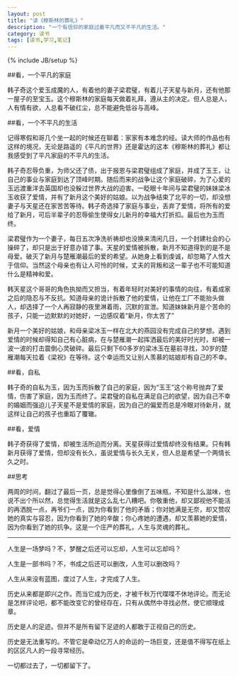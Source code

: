 ```yaml
---
layout: post
title: "读《穆斯林的葬礼》"
description: "一个有信仰的家庭过着平凡而又不平凡的生活。"
category: 读书
tags: [读书,学习,笔记]
---
```

{% include JB/setup %}

##看，一个平凡的家庭

韩子奇这个爱玉成魔的人，有着他的妻子梁君璧，有着儿子天星与新月，还有他那一屋子的至宝玉。这个穆斯林的家庭每天做着礼拜，遵从主的决定。但人总是人，人有情有欲，人总看不破红尘，总不能避免低谷与高峰。

##看，一个不平凡的生活

记得寒假和哥几个坐一起的时候还在聊着：家家有本难念的经。读大师的作品也有这样的境况，无论是路遥的《平凡的世界》还是霍达的这本《穆斯林的葬礼》都让我感受到了平凡家庭的不平凡的生活。

韩子奇忍辱负重，为师父还了债，出于报恩与梁君璧组成了家庭，并成了玉王，让自己的事业与家庭到达了顶峰时期。随后而来的战争让这个家庭破碎，为了心爱的玉远渡重洋去英国却也没躲过世界大战的迫害。一眨眼十年间与梁君璧的妹妹梁冰玉收获了爱情，并有了新月这个美好的姑娘。以为战争结束了北平的一切，却没想妻子与天星还在家苦苦等待。韩子奇选择了家庭与事业，丢弃了爱情，将所有的爱给了新月，可后半辈子的忍辱偷生使得女儿新月的幸福大打折扣。最后也为玉而终。

梁君璧作为一个妻子，每日五次净洗祈祷却也没换来清闲几日，一个封建社会的心操碎了，却只是出于好意办错了事。天星的爱情被拆散，新月不知道得到的是不是母爱。破灭了新月与楚雁潮最后的爱的希望。从她身上看到虔诚，却忽略了人性大于信仰。当然这个母亲也有让人可怜的时候，丈夫的背叛和这一辈子也不可能知道什么是精神和爱。

韩天星这个哥哥的角色执拗而又担当，有着年轻时对美好的事情的向往，有着成家之后的隐忍与不反抗。知道母亲的诡计拆散了他的爱情，让他在工厂不能抬头做人，却选择了一个人再寂静的夜里淋着雨，沉默的宣泄。知道妹妹新月是个苦命的孩子，只能一边默默的对她好，一边感叹着“新月，你太苦了”

新月一个美好的姑娘，和母亲梁冰玉一样在北大的燕园没有完成自己的梦想。遇到爱情的时候却得知自己有心脏病，在与楚雁潮一起挥洒最后的美好时光时，却被一波一波的打击震倒心灵破碎。最后只剩下60多岁的梁冰玉在墓前寻找，30岁的楚雁潮每天拉着《梁祝》在等待。这个幸运而又让别人羡慕的姑娘却有自己的不幸。

##看，自私

韩子奇的自私为玉，因为玉而拆散了自己的家庭，因为“玉王”这个称号抛弃了爱情，伤害了家庭，因为玉而终了。梁君璧的自私在满足自己的欲望，因为自己不幸的婚姻而强迫儿子天星不是爱情的家庭，因为自己的偏爱而总是冷眼对待新月，就这样让自己的孩子也重蹈了覆辙。

##看，爱情

韩子奇获得了爱情，却被生活所迫而分离。天星获得过爱情却终没有结果。只有韩新月获得了爱情，但却没有长久，虽说爱情与长久无关，但人总是希望一个两情长久之时。

##思考

两周的时间，翻过了最后一页，总是觉得心里像倒了五味瓶，不知是什么滋味，也说不出个所以然，总觉得生活就是这么乱七八糟吧。你敬重他，却又鄙视他不能活的再洒脱一点，再爷们一点，因为你看到了他的矛盾；你对她满是无奈，却又赞叹她的真实与容忍，因为你看到了她的辛酸；你心疼她的遭遇，却又羡慕她的爱情，因为你看到了她的抗争。这是一个庄严的葬礼，人生与灵魂的葬礼。

***

人生是一场梦吗？不，梦醒之后还可以忘却，人生可以忘却吗？

人生是一部书吗？不，书成之后还可以删改，人生可以删改吗？

人生从来没有蓝图，度过了人生，才完成了人生。

历史从来都是即兴之作。而当它成为历史，才被千秋万代喋喋不休地评论。而无论是怎样评论吧，都不能改变它的曾经存在，只有从偶然中寻找必然，使它顺理成章。

历史是人的足迹。但并不是所有留下足迹的人都敢于正视自己的历史。

历史是无法重写的。不管它是牵动亿万人的命运的一场巨变，还是值不得写在纸上的区区凡人的一段寻常经历。

一切都过去了，一切都留下了。

